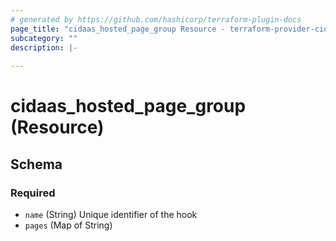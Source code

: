 ```yaml
---
# generated by https://github.com/hashicorp/terraform-plugin-docs
page_title: "cidaas_hosted_page_group Resource - terraform-provider-cidaas"
subcategory: ""
description: |-
  
---
```


# cidaas_hosted_page_group (Resource)





<!-- schema generated by tfplugindocs -->
## Schema

### Required

- `name` (String) Unique identifier of the hook
- `pages` (Map of String)


